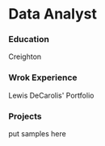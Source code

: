 # Data Analyst

### Education
Creighton

### Wrok Experience
Lewis DeCarolis' Portfolio

### Projects 
put samples here
